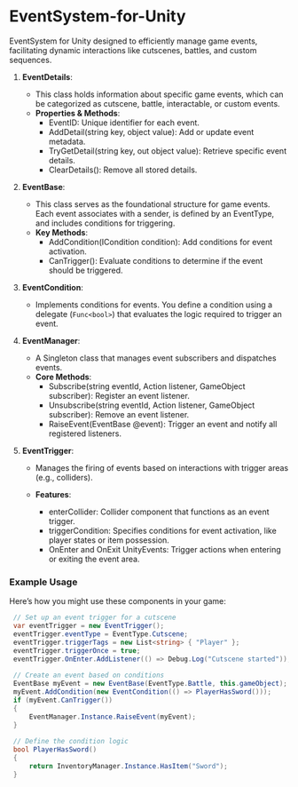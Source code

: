 <a id="readme-top"></a>

# EventSystem-for-Unity
EventSystem for Unity designed to efficiently manage game events, facilitating dynamic interactions like cutscenes, battles, and custom sequences.

1. **EventDetails**: 
   - This class holds information about specific game events, which can be categorized as cutscene, battle, interactable, or custom events.
   - **Properties & Methods**:
      - EventID: Unique identifier for each event.
      - AddDetail(string key, object value): Add or update event metadata.
      - TryGetDetail(string key, out object value): Retrieve specific event details.
      - ClearDetails(): Remove all stored details.

2. **EventBase**: 
   - This class serves as the foundational structure for game events. Each event associates with a sender, is defined by an EventType, and includes conditions for triggering.
   - **Key Methods**:
      - AddCondition(ICondition condition): Add conditions for event activation.
      - CanTrigger(): Evaluate conditions to determine if the event should be triggered.

3. **EventCondition**:
   - Implements conditions for events. You define a condition using a delegate (`Func<bool>`) that evaluates the logic required to trigger an event.

4. **EventManager**:
   - A Singleton class that manages event subscribers and dispatches events.
   - **Core Methods**:
      - Subscribe(string eventId, Action<EventBase> listener, GameObject subscriber): Register an event listener.
      - Unsubscribe(string eventId, Action<EventBase> listener, GameObject subscriber): Remove an event listener.
      - RaiseEvent(EventBase @event): Trigger an event and notify all registered listeners.

5. **EventTrigger**:
   - Manages the firing of events based on interactions with trigger areas (e.g., colliders).

   - **Features**:
      - enterCollider: Collider component that functions as an event trigger.
      - triggerCondition: Specifies conditions for event activation, like player states or item possession.
      - OnEnter and OnExit UnityEvents: Trigger actions when entering or exiting the event area.


### Example Usage

Here’s how you might use these components in your game:

   ```cs
    // Set up an event trigger for a cutscene
    var eventTrigger = new EventTrigger();
    eventTrigger.eventType = EventType.Cutscene;
    eventTrigger.triggerTags = new List<string> { "Player" };
    eventTrigger.triggerOnce = true;
    eventTrigger.OnEnter.AddListener(() => Debug.Log("Cutscene started"));
    
    // Create an event based on conditions
    EventBase myEvent = new EventBase(EventType.Battle, this.gameObject);
    myEvent.AddCondition(new EventCondition(() => PlayerHasSword()));
    if (myEvent.CanTrigger())
    {
        EventManager.Instance.RaiseEvent(myEvent);
    }
    
    // Define the condition logic
    bool PlayerHasSword()
    {
        return InventoryManager.Instance.HasItem("Sword");
    }
   ```


